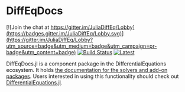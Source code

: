 # DiffEqDocs

[![Join the chat at https://gitter.im/JuliaDiffEq/Lobby](https://badges.gitter.im/JuliaDiffEq/Lobby.svg)](https://gitter.im/JuliaDiffEq/Lobby?utm_source=badge&utm_medium=badge&utm_campaign=pr-badge&utm_content=badge)
[![Build Status](https://travis-ci.org/JuliaDiffEq/DiffEqDocs.jl.svg?branch=master)](https://travis-ci.org/JuliaDiffEq/DiffEqDocs.jl)
[![Latest](https://img.shields.io/badge/docs-latest-blue.svg)](https://JuliaDiffEq.github.io/DiffEqDocs.jl/latest)

DiffEqDocs.jl is a component package in the DifferentialEquations ecosystem. It holds [the
documentation for the solvers and add-on packages](http://JuliaDiffEq.github.io/DiffEqDocs.jl/latest/). Users interested in using this
functionality should check out [DifferentialEquations.jl](https://github.com/JuliaDiffEq/DifferentialEquations.jl).
